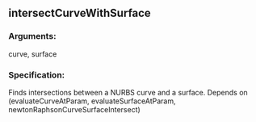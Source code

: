 ## intersectCurveWithSurface
### Arguments: 
curve, surface
### Specification: 
Finds intersections between a NURBS curve and a surface. Depends on (evaluateCurveAtParam, evaluateSurfaceAtParam, newtonRaphsonCurveSurfaceIntersect)
